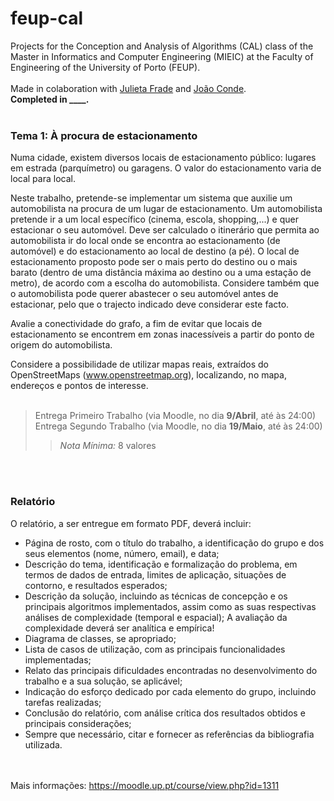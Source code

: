 # feup-cal
Projects for the Conception and Analysis of Algorithms (CAL) class of the Master in Informatics and Computer Engineering (MIEIC) at the Faculty of Engineering of the University of Porto (FEUP). 
<br><br>
Made in colaboration with [Julieta Frade](https://github.com/julietafrade97) and [João Conde](https://github.com/JC13).<br>
**Completed in ____.**
<br><br>
### Tema 1: À procura de estacionamento
Numa cidade, existem diversos locais de estacionamento público: lugares em estrada (parquímetro) ou garagens. O valor do estacionamento varia de local para local.

Neste trabalho, pretende-se implementar um sistema que auxilie um automobilista na procura de um lugar de estacionamento. Um automobilista pretende ir a um local específico (cinema, escola, shopping,...) e quer estacionar o seu automóvel. Deve ser calculado o itinerário que permita ao automobilista ir do local onde se encontra ao estacionamento (de automóvel) e do estacionamento ao local de destino (a pé). 
O local de estacionamento proposto pode ser o mais perto do destino ou o mais barato (dentro de uma distância máxima ao destino ou a uma estação de metro), de acordo com a escolha do automobilista. Considere também que o automobilista pode querer abastecer o seu automóvel antes de estacionar, pelo que o trajecto indicado deve considerar este facto.

Avalie a conectividade do grafo, a fim de evitar que locais de estacionamento se encontrem em zonas inacessíveis a partir do ponto de origem do automobilista. 

Considere a possibilidade de utilizar mapas reais, extraídos do OpenStreetMaps (www.openstreetmap.org), localizando, no mapa, endereços e pontos de interesse. <br><br>

> Entrega Primeiro Trabalho (via Moodle, no dia **9/Abril**, até às 24:00) <br>
> Entrega Segundo Trabalho (via Moodle, no dia **19/Maio**, até às 24:00) <br>
>> *Nota Mínima:* 8 valores

<br> <br>
 
### Relatório
O relatório, a ser entregue em formato PDF, deverá incluir:

* Página de rosto, com o título do trabalho, a identificação do grupo e dos seus elementos (nome, número, email), e data;
* Descrição do tema, identificação e formalização do problema, em termos de dados de entrada, limites de aplicação, situações de contorno, e resultados esperados;
* Descrição da solução, incluindo as técnicas de concepção e os principais algoritmos implementados, assim como as suas respectivas análises de complexidade (temporal e espacial); A avaliação da complexidade deverá ser analítica e empírica!
* Diagrama de classes, se apropriado;
* Lista de casos de utilização, com as principais funcionalidades implementadas;
* Relato das principais dificuldades encontradas no desenvolvimento do trabalho e a sua solução, se aplicável;
* Indicação do esforço dedicado por cada elemento do grupo, incluindo tarefas realizadas;
* Conclusão do relatório, com análise crítica dos resultados obtidos e principais considerações;
* Sempre que necessário, citar e fornecer as referências da bibliografia utilizada.

<br><br>
Mais informações: https://moodle.up.pt/course/view.php?id=1311
